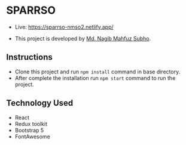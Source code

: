 # SPARRSO

- Live: https://sparrso-nmso2.netlify.app/

- This project is developed by [Md. Nagib Mahfuz Subho](https://nagibmahfuzsubho.netlify.app/).

## Instructions

- Clone this project and run `npm install` command in base directory.
- After complete the installation run `npm start` command to run the project.

## Technology Used

- React
- Redux toolkit
- Bootstrap 5
- FontAwesome
